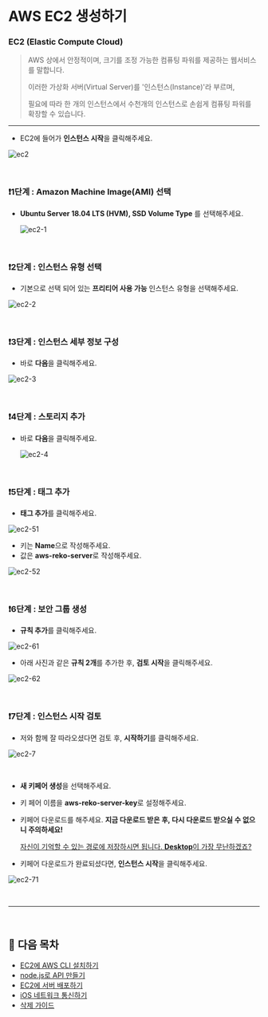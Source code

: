 # AWS EC2 생성하기
### EC2 (Elastic Compute Cloud)

> AWS 상에서 안정적이며, 크기를 조정 가능한 컴퓨팅 파워를 제공하는 웹서비스를 말합니다.
>
> 이러한 가상화 서버(Virtual Server)를 '인스턴스(Instance)'라 부르며,
>
> 필요에 따라 한 개의 인스턴스에서 수천개의 인스턴스로 손쉽게 컴퓨팅 파워를 확장할 수 있습니다.



-----



* EC2에 들어가 **인스턴스 시작**을 클릭해주세요.

![ec2](https://github.com/kyeahen/ExpressionRekognitionMusicService/blob/master/Guide/images/ec2.png)

<br/>

### ❗️1단계 : Amazon Machine Image(AMI) 선택

* **Ubuntu Server 18.04 LTS (HVM), SSD Volume Type** 를 선택해주세요.

  ![ec2-1](https://github.com/kyeahen/ExpressionRekognitionMusicService/blob/master/Guide/images/ec2-1.png)

<br/>

### ❗️2단계 : 인스턴스 유형 선택

* 기본으로 선택 되어 있는 **프리티어 사용 가능** 인스턴스 유형을 선택해주세요.

![ec2-2](https://github.com/kyeahen/ExpressionRekognitionMusicService/blob/master/Guide/images/ec2-2.png)

<br/>

### ❗️3단계 : 인스턴스 세부 정보 구성

* 바로 **다음**을 클릭해주세요.

![ec2-3](https://github.com/kyeahen/ExpressionRekognitionMusicService/blob/master/Guide/images/ec2-3.png)

<br/>

### ❗️4단계 : 스토리지 추가

* 바로 **다음**을 클릭해주세요.

  ![ec2-4](https://github.com/kyeahen/ExpressionRekognitionMusicService/blob/master/Guide/images/ec2-4.png)

<br/>

### ❗️5단계 : 태그 추가

- **태그 추가**를 클릭해주세요.

![ec2-51](https://github.com/kyeahen/ExpressionRekognitionMusicService/blob/master/Guide/images/ec2-51.png)



* 키는 **Name**으로 작성해주세요.
* 값은 **aws-reko-server**로 작성해주세요.

![ec2-52](https://github.com/kyeahen/ExpressionRekognitionMusicService/blob/master/Guide/images/ec2-52.png)

<br/>

### ❗️6단계 : 보안 그룹 생성

* **규칙 추가**를 클릭해주세요.

![ec2-61](https://github.com/kyeahen/ExpressionRekognitionMusicService/blob/master/Guide/images/ec2-61.png)

* 아래 사진과 같은 **규칙 2개**를 추가한 후, **검토 시작**을 클릭해주세요.

![ec2-62](https://github.com/kyeahen/ExpressionRekognitionMusicService/blob/master/Guide/images/ec2-62.png)

<br/>

### ❗️7단계 : 인스턴스 시작 검토

* 저와 함께 잘 따라오셨다면 검토 후, **시작하기**를 클릭해주세요.

![ec2-7](https://github.com/kyeahen/ExpressionRekognitionMusicService/blob/master/Guide/images/ec2-7.png)

<br/>

* **새 키페어 생성**을 선택해주세요.

* 키 페어 이름을 **aws-reko-server-key**로 설정해주세요.

* 키페어 다운로드를 해주세요. **지금 다운로드 받은 후, 다시 다운로드 받으실 수 없으니 주의하세요!**

  <u>자신이 기억할 수 있는 경로에 저장하시면 됩니다. **Desktop**이 가장 무난하겠죠?</u>

* 키페어 다운로드가 완료되셨다면, **인스턴스 시작**을 클릭해주세요.

![ec2-71](https://github.com/kyeahen/ExpressionRekognitionMusicService/blob/master/Guide/images/ec2-71.png)

<br/>

---------

<br/>

## 🚩 다음 목차

- [EC2에 AWS CLI 설치하기](https://github.com/kyeahen/ExpressionRekognitionMusicService/blob/master/Guide/EC2%EC%97%90%20AWS%20CLI%20%EC%84%A4%EC%B9%98%ED%95%98%EA%B8%B0.md)
- [node.js로 API 만들기](https://github.com/kyeahen/ExpressionRekognitionMusicService/blob/master/Guide/node.js%EB%A1%9C%20API%20%EB%A7%8C%EB%91%98%EA%B8%B0.md)
- [EC2에 서버 배포하기](https://github.com/kyeahen/ExpressionRekognitionMusicService/blob/master/Guide/EC2%EC%97%90%20%EC%84%9C%EB%B2%84%20%EB%B0%B0%ED%8F%AC%ED%95%98%EA%B8%B0.md)
- [iOS 네트워크 통신하기](https://github.com/kyeahen/ExpressionRekognitionMusicService/blob/master/Guide/iOS%20%EB%84%A4%ED%8A%B8%EC%9B%8C%ED%82%B9%20%ED%86%B5%EC%8B%A0%ED%95%98%EA%B8%B0.md)
- [삭제 가이드]()



